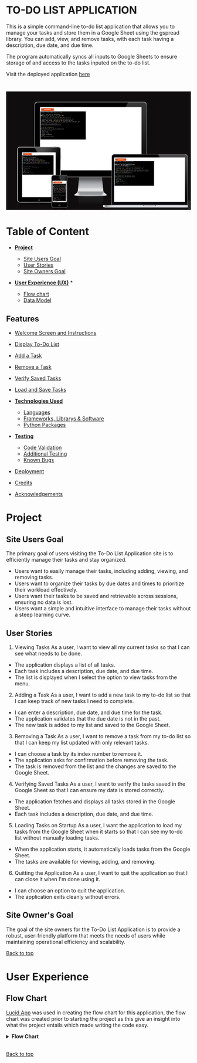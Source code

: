 # **TO-DO LIST APPLICATION**
This is a simple command-line to-do list application that allows you to manage your tasks and store them in a Google Sheet using the gspread library. You can add, view, and remove tasks, with each task having a description, due date, and due time.

The program automatically syncs all inputs to Google Sheets to ensure storage of and access to the tasks inputed on the to-do list.

Visit the deployed application [here](https://to-do-l-d6f945e0296e.herokuapp.com/)
#

<img src="assets/readme/images/am-i-responsive.png" alt="Picture of the application across different devices">

#

# Table of Content

* [**Project**](<#project>)
    * [Site Users Goal](<#site-users-goal>)
    * [User Stories](<#user-stories>)
    * [Site Owners Goal](<#site-owners-goal>)

* [**User Experience (UX)**](<#user-experience-ux>)
    * 
    * [Flow chart](<#flow-chart>)
    * [Data Model](<#data-model>)

## Features
* [Welcome Screen and Instructions](#welcome-screen-and-instructions)
* [Display To-Do List](#display-to-do-list)
* [Add a Task](#add-a-task)
* [Remove a Task](#remove-a-task)
* [Verify Saved Tasks](#verify-saved-task)
* [Load and Save Tasks](#load-and-save-tasks)

* [**Technologies Used**](<#technologies-used>)
    * [Languages](<#languages>)
    * [Frameworks, Librarys & Software](<#frameworks-libraries--software>)
    * [Python Packages](<#python-packages>)

* [**Testing**](<#testing>)
  * [Code Validation](<#code-validation>)
  * [Additional Testing](<#additional-testing>)
  * [Known Bugs](<#known-bugs>)
* [Deployment](<#deployment>)
* [Credits](<#credits>)
* [Acknowledgements](<#acknowledgements>)

# **Project**

## Site Users Goal
The primary goal of users visiting the To-Do List Application site is to efficiently manage their tasks and stay organized.
- Users want to easily manage their tasks, including adding, viewing, and removing tasks.
- Users want to organize their tasks by due dates and times to prioritize their workload effectively.
- Users want their tasks to be saved and retrievable across sessions, ensuring no data is lost.
- Users want a simple and intuitive interface to manage their tasks without a steep learning curve.
 

## User Stories
1. Viewing Tasks
As a user, I want to view all my current tasks so that I can see what needs to be done.

* The application displays a list of all tasks.
* Each task includes a description, due date, and due time.
* The list is displayed when I select the option to view tasks from the menu.

2. Adding a Task
As a user, I want to add a new task to my to-do list so that I can keep track of new tasks I need to complete.

* I can enter a description, due date, and due time for the task.
* The application validates that the due date is not in the past.
* The new task is added to my list and saved to the Google Sheet.

3. Removing a Task
As a user, I want to remove a task from my to-do list so that I can keep my list updated with only relevant tasks.

* I can choose a task by its index number to remove it.
* The application asks for confirmation before removing the task.
* The task is removed from the list and the changes are saved to the Google Sheet.

4. Verifying Saved Tasks
As a user, I want to verify the tasks saved in the Google Sheet so that I can ensure my data is stored correctly.

* The application fetches and displays all tasks stored in the Google Sheet.
* Each task includes a description, due date, and due time.

5. Loading Tasks on Startup
As a user, I want the application to load my tasks from the Google Sheet when it starts so that I can see my to-do list without manually loading tasks.

* When the application starts, it automatically loads tasks from the Google Sheet.
* The tasks are available for viewing, adding, and removing.

6. Quitting the Application
As a user, I want to quit the application so that I can close it when I'm done using it.

* I can choose an option to quit the application.
* The application exits cleanly without errors.

## Site Owner's Goal
The goal of the site owners for the To-Do List Application is to provide a robust, user-friendly platform that meets the needs of users while maintaining operational efficiency and scalability.

[Back to top](<#table-of-content>)

# **User Experience**
## Flow Chart
[Lucid App](https://lucid.app/) was used in creating the flow chart for this application, the flow chart was created prior to starting the project as this give an insight into what the project entails which made writing the code easy.

<details><summary><b>Flow Chart</b></summary>

![Flow Chart]<img src="assets/readme/images/To-Do List App.png">
</details><br/>

[Back to top](<#table-of-content>)
